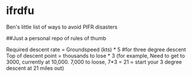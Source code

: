# ifrdfu
 Ben's little list of ways to avoid PIFR disasters

##Just a personal repo of rules of thumb

Required descent rate = Groundspeed (kts) * 5 #for three degree descent
Top of descent point = thousands to lose * 3
(for example, Need to get to 3000, currently at 10,000. 7,000 to loose, 7*3 = 21 = start your 3 degree descent at 21 miles out)

